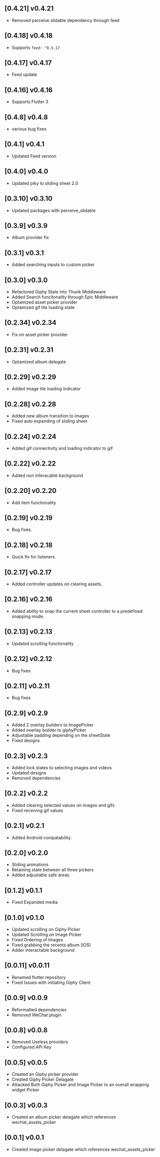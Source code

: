 
## [0.4.21] v0.4.21

* Removed perceive slidable dependency through feed

## [0.4.18] v0.4.18

* Supports `feed: ^0.5.17`

## [0.4.17] v0.4.17

* Feed update

## [0.4.16] v0.4.16

* Supports Flutter 3

## [0.4.8] v0.4.8

* various bug fixes

## [0.4.1] v0.4.1

* Updated Feed version

## [0.4.0] v0.4.0

* Updated piky to sliding sheet 2.0

## [0.3.10] v0.3.10

* Updated packages with perceive_slidable

## [0.3.9] v0.3.9

* Album provider fix

## [0.3.1] v0.3.1

* Added searching inputs to custom picker

## [0.3.0] v0.3.0

* Refactored Giphy State into Thunk Middleware
* Added Search funcitonality through Epic Middleware
* Optamized asset picker provider
* Optamized gif tile loading state

## [0.2.34] v0.2.34

* Fix on asset picker provider

## [0.2.31] v0.2.31

* Optamized album delegate

## [0.2.29] v0.2.29

* Added image tile loading indicator

## [0.2.28] v0.2.28

* Added new album transition to images
* Fixed auto expanding of sliding sheet

## [0.2.24] v0.2.24

* Added gif connectivity and loading indicator to gif

## [0.2.22] v0.2.22

* Added non interacable background

## [0.2.20] v0.2.20

* Add item functionality

## [0.2.19] v0.2.19

* Bug fixes.

## [0.2.18] v0.2.18

* Quick fix for listeners.

## [0.2.17] v0.2.17

* Added controller updates on clearing assets.

## [0.2.16] v0.2.16

* Added ability to snap the current sheet controller to a predefined snapping mode.

## [0.2.13] v0.2.13

* Updated scrolling functionality

## [0.2.12] v0.2.12

* Bug fixes

## [0.2.11] v0.2.11

* Bug fixes

## [0.2.9] v0.2.9

* Added 2 overlay builders to ImagePicker
* Added overlay builder to giphyPicker
* Adjustable padding depending on the sheetState
* Fixed designs

## [0.2.3] v0.2.3

* Added lock states to selecting images and videos
* Updated designs
* Removed dependencies

## [0.2.2] v0.2.2

* Added clearing selected values on images and gifs
* Fixed receiving gif values

## [0.2.1] v0.2.1

* Added Android compatability.

## [0.2.0] v0.2.0

* Sliding animations
* Retaining state between all three pickers
* Added adjustable safe areas

## [0.1.2] v0.1.1

* Fixed Expanded media

## [0.1.0] v0.1.0

* Updated scrolling on Giphy Picker
* Updated Scrolling on Image Picker
* Fixed Ordering of Images
* Fixed grabbing the recents album (IOS)
* Adder interactable background

## [0.0.11] v0.0.11

* Renamed flutter repository
* Fixed Issues with initiating Giphy Client

## [0.0.9] v0.0.9

* Reformatted dependencies
* Removed WeChat plugin

## [0.0.8] v0.0.8

* Removed Useless providers
* Configured API Key

## [0.0.5] v0.0.5

* Created an Giphy picker provider
* Created Giphy Picker Delagate
* Attacked Both Giphy Picker and Image Picker to an overall wrapping widget Picker

## [0.0.3] v0.0.3

* Created an album picker delagate which references wechat_assets_picker

## [0.0.1] v0.0.1

* Created image picker delagate which references wechat_assets_picker